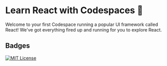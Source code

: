 
# Learn React with Codespaces 📝

Welcome to your first Codespace running a popular UI framework called React! We've got everything fired up and running for you to explore React.


## Badges

[![MIT License](https://img.shields.io/badge/License-MIT-green.svg)](https://choosealicense.com/licenses/mit/)
